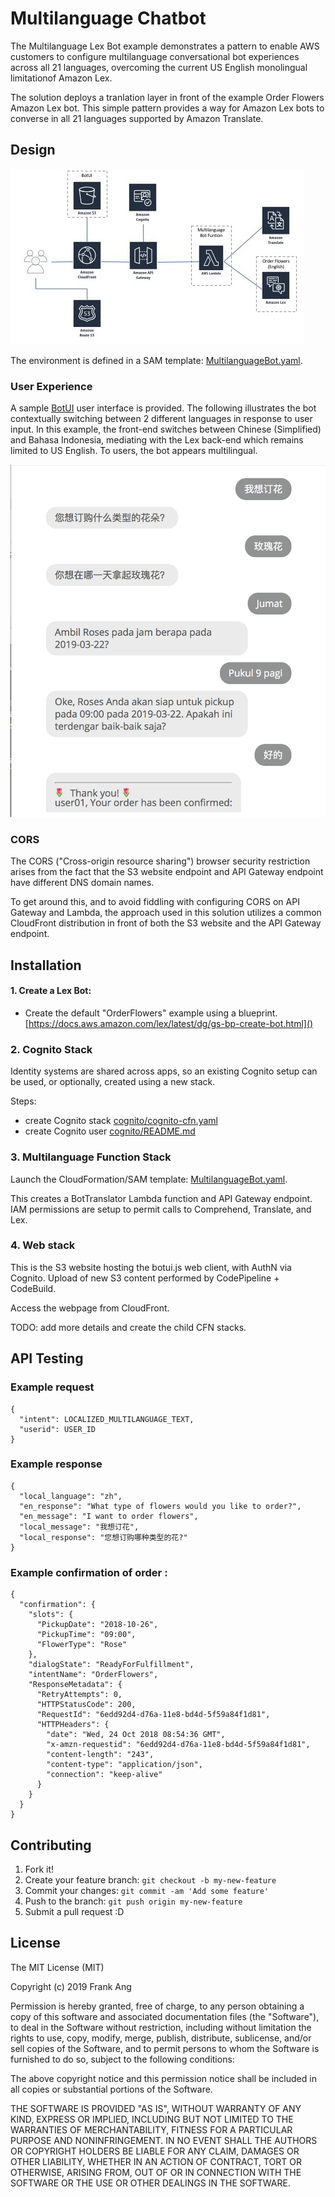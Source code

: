 # Multilanguage Chatbot

The Multilanguage Lex Bot example demonstrates a pattern to enable AWS customers to configure multilanguage conversational bot experiences across all 21 languages, overcoming the current US English monolingual limitationof Amazon Lex. 

The solution deploys a tranlation layer in front of the example Order Flowers Amazon Lex bot. This simple pattern provides a way for Amazon Lex bots to converse in all 21 languages supported by Amazon Translate. 

## Design

![Multilanguage Chatbot architecture](doc/architecture.jpeg) 

The environment is defined in a SAM template: [MultilanguageBot.yaml](). 

### User Experience

A sample [BotUI](https://botui.org/) user interface is provided. The following illustrates the bot contextually switching between 2 different languages in response to user input. In this example, the front-end switches between Chinese (Simplified) and Bahasa Indonesia, mediating with the Lex back-end which remains limited to US English. To users, the bot appears multilingual.

![Mixing Chinese and Indonesian in session](doc/botui-session.png) 

### CORS

The CORS ("Cross-origin resource sharing") browser security restriction arises from the fact that the S3 website endpoint and API Gateway endpoint have different DNS domain names.

To get around this, and to avoid fiddling with configuring CORS on API Gateway and Lambda, the approach used in this solution utilizes a common CloudFront distribution in front of both the S3 website and the API Gateway endpoint. 

## Installation

#### 1. Create a Lex Bot: 
 * Create the default "OrderFlowers" example using a blueprint. [https://docs.aws.amazon.com/lex/latest/dg/gs-bp-create-bot.html]()

### 2. Cognito Stack
Identity systems are shared across apps, so an existing Cognito setup can be used, or optionally, created using a new stack.

Steps:

* create Cognito stack [cognito/cognito-cfn.yaml]()
* create Cognito user [cognito/README.md]()

### 3. Multilanguage Function Stack

Launch the CloudFormation/SAM template: [MultilanguageBot.yaml](). 

This creates a BotTranslator Lambda function and API Gateway endpoint. IAM permissions are setup to permit calls to Comprehend, Translate, and Lex. 

### 4. Web stack

This is the S3 website hosting the botui.js web client, with AuthN via Cognito. Upload of new S3 content performed by CodePipeline + CodeBuild.

Access the webpage from CloudFront.

TODO: add more details and create the child CFN stacks.

## API Testing

### Example request
```
{
  "intent": LOCALIZED_MULTILANGUAGE_TEXT,
  "userid": USER_ID
}
```

### Example response

```
{
  "local_language": "zh",
  "en_response": "What type of flowers would you like to order?",
  "en_message": "I want to order flowers",
  "local_message": "我想订花",
  "local_response": "您想订购哪种类型的花?"
}
```

### Example confirmation of order :

```
{
  "confirmation": {
    "slots": {
      "PickupDate": "2018-10-26",
      "PickupTime": "09:00",
      "FlowerType": "Rose"
    },
    "dialogState": "ReadyForFulfillment",
    "intentName": "OrderFlowers",
    "ResponseMetadata": {
      "RetryAttempts": 0,
      "HTTPStatusCode": 200,
      "RequestId": "6edd92d4-d76a-11e8-bd4d-5f59a84f1d81",
      "HTTPHeaders": {
        "date": "Wed, 24 Oct 2018 08:54:36 GMT",
        "x-amzn-requestid": "6edd92d4-d76a-11e8-bd4d-5f59a84f1d81",
        "content-length": "243",
        "content-type": "application/json",
        "connection": "keep-alive"
      }
    }
  }
}
```

## Contributing
 
1. Fork it!
2. Create your feature branch: `git checkout -b my-new-feature`
3. Commit your changes: `git commit -am 'Add some feature'`
4. Push to the branch: `git push origin my-new-feature`
5. Submit a pull request :D
 

## License

The MIT License (MIT)

Copyright (c) 2019 Frank Ang

Permission is hereby granted, free of charge, to any person obtaining a copy of this software and associated documentation files (the "Software"), to deal in the Software without restriction, including without limitation the rights to use, copy, modify, merge, publish, distribute, sublicense, and/or sell copies of the Software, and to permit persons to whom the Software is furnished to do so, subject to the following conditions:

The above copyright notice and this permission notice shall be included in all copies or substantial portions of the Software.

THE SOFTWARE IS PROVIDED "AS IS", WITHOUT WARRANTY OF ANY KIND, EXPRESS OR IMPLIED, INCLUDING BUT NOT LIMITED TO THE WARRANTIES OF MERCHANTABILITY, FITNESS FOR A PARTICULAR PURPOSE AND NONINFRINGEMENT. IN NO EVENT SHALL THE AUTHORS OR COPYRIGHT HOLDERS BE LIABLE FOR ANY CLAIM, DAMAGES OR OTHER LIABILITY, WHETHER IN AN ACTION OF CONTRACT, TORT OR OTHERWISE, ARISING FROM, OUT OF OR IN CONNECTION WITH THE SOFTWARE OR THE USE OR OTHER DEALINGS IN THE SOFTWARE.

